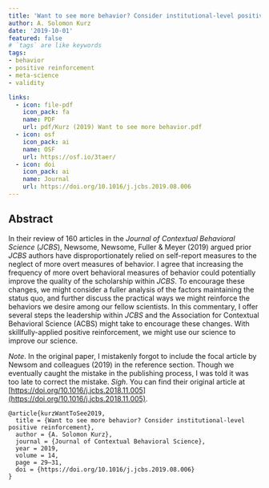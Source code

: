 ```yaml
---
title: 'Want to see more behavior? Consider institutional-level positive reinforcement'
author: A. Solomon Kurz
date: '2019-10-01'
featured: false
# `tags` are like keywords
tags:
- behavior
- positive reinforcement
- meta-science
- validity

links:
  - icon: file-pdf
    icon_pack: fa
    name: PDF
    url: pdf/Kurz (2019) Want to see more behavior.pdf
  - icon: osf
    icon_pack: ai
    name: OSF
    url: https://osf.io/3taer/
  - icon: doi
    icon_pack: ai
    name: Journal
    url: https://doi.org/10.1016/j.jcbs.2019.08.006
---
```


## Abstract

In their review of 160 articles in the *Journal of Contextual Behavioral Science* (*JCBS*), Newsome, Newsome, Fuller & Meyer (2019) argued prior *JCBS* authors have disproportionately relied on self-report measures to the neglect of more overt measures of behavior. I agree that increasing the frequency of more overt behavioral measures of behavior could potentially improve the quality of the scholarship within *JCBS*. To encourage these changes, we might consider a fuller analysis of the factors maintaining the status quo, and further discuss the practical ways we might reinforce the behaviors we desire among our fellow scientists. In this commentary, I offer several steps the leadership within *JCBS* and the Association for Contextual Behavioral Science (ACBS) might take to encourage these changes. With skillfully-applied positive reinforcement, we might use our science to improve our science.

*Note*. In the original paper, I mistakenly forgot to include the focal article by Newsom and colleagues (2019) in the reference section. Though we eventually caught the mistake in the publishing process, I was told it was too late to correct the mistake. *Sigh*. You can find their original article at [https://doi.org/10.1016/j.jcbs.2018.11.005](https://doi.org/10.1016/j.jcbs.2018.11.005).

```{}
@article{kurzWantToSee2019,
  title = {Want to see more behavior? Consider institutional-level positive reinforcement},
  author = {A. Solomon Kurz},
  journal = {Journal of Contextual Behavioral Science},
  year = 2019,
  volume = 14,
  page = 29–31,
  doi = {https://doi.org/10.1016/j.jcbs.2019.08.006}
}
```

